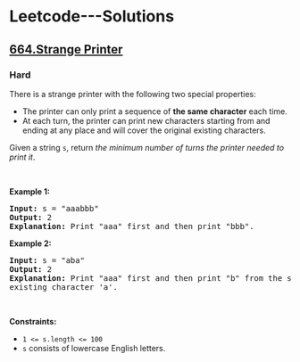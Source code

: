 # Leetcode---Solutions
<h2>
    <a href="">
        664.Strange Printer
    </a>
</h2>
<h3>
    Hard
</h3>
<p>There is a strange printer with the following two special properties:</p>

<ul>
	<li>The printer can only print a sequence of <strong>the same character</strong> each time.</li>
	<li>At each turn, the printer can print new characters starting from and ending at any place and will cover the original existing characters.</li>
</ul>

<p>Given a string <code>s</code>, return <em>the minimum number of turns the printer needed to print it</em>.</p>

<p>&nbsp;</p>
<p><strong>Example 1:</strong></p>

<pre><strong>Input:</strong> s = "aaabbb"
<strong>Output:</strong> 2
<strong>Explanation:</strong> Print "aaa" first and then print "bbb".
</pre>

<p><strong>Example 2:</strong></p>

<pre><strong>Input:</strong> s = "aba"
<strong>Output:</strong> 2
<strong>Explanation:</strong> Print "aaa" first and then print "b" from the second place of the string, which will cover the
existing character 'a'.
</pre>

<p>&nbsp;</p>
<p><strong>Constraints:</strong></p>

<ul>
	<li><code>1 &lt;= s.length &lt;= 100</code></li>
	<li><code>s</code> consists of lowercase English letters.</li>
</ul>
